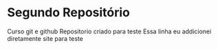 # Segundo Repositório
 Curso git e github
 Repositorio criado para teste
 Essa linha eu addicionei diretamente site para teste
 

